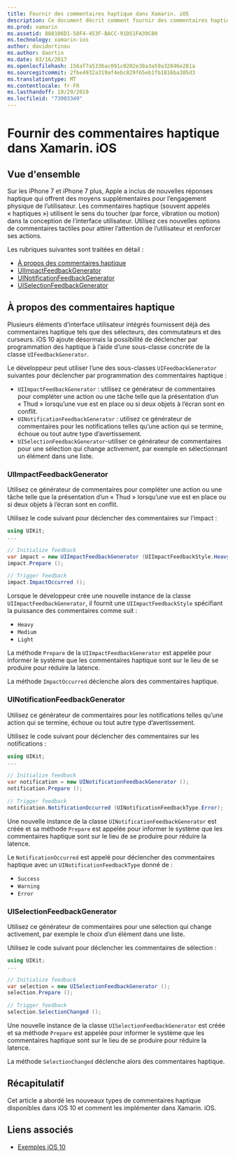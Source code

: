 ```yaml
---
title: Fournir des commentaires haptique dans Xamarin. iOS
description: Ce document décrit comment fournir des commentaires haptique dans une application Xamarin. iOS. Il aborde UIImpactFeedbackGenerator, UINotificationFeedbackGenerator et UISelectionFeedbackGenerator.
ms.prod: xamarin
ms.assetid: 888106D1-58F4-453F-BACC-91D51FA39C80
ms.technology: xamarin-ios
author: davidortinau
ms.author: daortin
ms.date: 03/16/2017
ms.openlocfilehash: 156af7a5336ac091c0202e38a3a59a32846e281a
ms.sourcegitcommit: 2fbe4932a319af4ebc829f65eb1fb1816ba305d3
ms.translationtype: MT
ms.contentlocale: fr-FR
ms.lasthandoff: 10/29/2019
ms.locfileid: "73003349"
---
```

# <a name="providing-haptic-feedback-in-xamarinios"></a>Fournir des commentaires haptique dans Xamarin. iOS

<a name="Overview" />

## <a name="overview"></a>Vue d'ensemble

Sur les iPhone 7 et iPhone 7 plus, Apple a inclus de nouvelles réponses haptique qui offrent des moyens supplémentaires pour l’engagement physique de l’utilisateur. Les commentaires haptique (souvent appelés « haptiques ») utilisent le sens du toucher (par force, vibration ou motion) dans la conception de l’interface utilisateur. Utilisez ces nouvelles options de commentaires tactiles pour attirer l’attention de l’utilisateur et renforcer ses actions.

Les rubriques suivantes sont traitées en détail :

- [À propos des commentaires haptique](#About-Haptic-Feedback)
- [UIImpactFeedbackGenerator](#UIImpactFeedbackGenerator)
- [UINotificationFeedbackGenerator](#UINotificationFeedbackGenerator)
- [UISelectionFeedbackGenerator](#UISelectionFeedbackGenerator)

<a name="About-Haptic-Feedback" />

## <a name="about-haptic-feedback"></a>À propos des commentaires haptique

Plusieurs éléments d’interface utilisateur intégrés fournissent déjà des commentaires haptique tels que des sélecteurs, des commutateurs et des curseurs. iOS 10 ajoute désormais la possibilité de déclencher par programmation des haptique à l’aide d’une sous-classe concrète de la classe `UIFeedbackGenerator`.

Le développeur peut utiliser l’une des sous-classes `UIFeedbackGenerator` suivantes pour déclencher par programmation des commentaires haptique :

- `UIImpactFeedbackGenerator` : utilisez ce générateur de commentaires pour compléter une action ou une tâche telle que la présentation d’un « Thud » lorsqu’une vue est en place ou si deux objets à l’écran sont en conflit.
- `UINotificationFeedbackGenerator` : utilisez ce générateur de commentaires pour les notifications telles qu’une action qui se termine, échoue ou tout autre type d’avertissement.
- `UISelectionFeedbackGenerator`-utiliser ce générateur de commentaires pour une sélection qui change activement, par exemple en sélectionnant un élément dans une liste.

<a name="UIImpactFeedbackGenerator" />

### <a name="uiimpactfeedbackgenerator"></a>UIImpactFeedbackGenerator

Utilisez ce générateur de commentaires pour compléter une action ou une tâche telle que la présentation d’un « Thud » lorsqu’une vue est en place ou si deux objets à l’écran sont en conflit.

Utilisez le code suivant pour déclencher des commentaires sur l’impact :

```csharp
using UIKit;
...

// Initialize feedback
var impact = new UIImpactFeedbackGenerator (UIImpactFeedbackStyle.Heavy);
impact.Prepare ();

// Trigger feedback
impact.ImpactOccurred ();
```

Lorsque le développeur crée une nouvelle instance de la classe `UIImpactFeedbackGenerator`, il fournit une `UIImpactFeedbackStyle` spécifiant la puissance des commentaires comme suit :

- `Heavy`
- `Medium`
- `Light`

La méthode `Prepare` de la `UIImpactFeedbackGenerator` est appelée pour informer le système que les commentaires haptique sont sur le lieu de se produire pour réduire la latence.

La méthode `ImpactOccurred` déclenche alors des commentaires haptique.

<a name="UINotificationFeedbackGenerator" />

### <a name="uinotificationfeedbackgenerator"></a>UINotificationFeedbackGenerator

Utilisez ce générateur de commentaires pour les notifications telles qu’une action qui se termine, échoue ou tout autre type d’avertissement.

Utilisez le code suivant pour déclencher des commentaires sur les notifications :

```csharp
using UIKit;
...

// Initialize feedback
var notification = new UINotificationFeedbackGenerator ();
notification.Prepare ();

// Trigger feedback
notification.NotificationOccurred (UINotificationFeedbackType.Error);
```

Une nouvelle instance de la classe `UINotificationFeedbackGenerator` est créée et sa méthode `Prepare` est appelée pour informer le système que les commentaires haptique sont sur le lieu de se produire pour réduire la latence.

Le `NotificationOccurred` est appelé pour déclencher des commentaires haptique avec un `UINotificationFeedbackType` donné de :

- `Success`
- `Warning`
- `Error`

<a name="UISelectionFeedbackGenerator" />

### <a name="uiselectionfeedbackgenerator"></a>UISelectionFeedbackGenerator

Utilisez ce générateur de commentaires pour une sélection qui change activement, par exemple le choix d’un élément dans une liste.

Utilisez le code suivant pour déclencher les commentaires de sélection :

```csharp
using UIKit;
...

// Initialize feedback
var selection = new UISelectionFeedbackGenerator ();
selection.Prepare ();

// Trigger feedback
selection.SelectionChanged ();
```

Une nouvelle instance de la classe `UISelectionFeedbackGenerator` est créée et sa méthode `Prepare` est appelée pour informer le système que les commentaires haptique sont sur le lieu de se produire pour réduire la latence.

La méthode `SelectionChanged` déclenche alors des commentaires haptique.

## <a name="summary"></a>Récapitulatif

Cet article a abordé les nouveaux types de commentaires haptique disponibles dans iOS 10 et comment les implémenter dans Xamarin. iOS.

## <a name="related-links"></a>Liens associés

- [Exemples iOS 10](https://docs.microsoft.com/samples/browse/?products=xamarin&term=Xamarin.iOS+iOS10)
